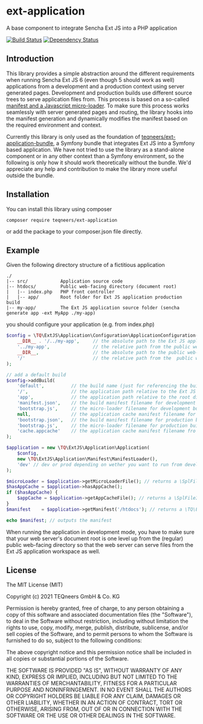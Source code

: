 # ext-application

A base component to integrate Sencha Ext JS into a PHP application

[![Build Status](https://github.com/teqneers/ext-application/actions/workflows/php.yml/badge.svg)](https://github.com/teqneers/ext-application/actions/workflows/php.yml)
[![Dependency Status](https://www.versioneye.com/user/projects/55b4ba9e643533001c000582/badge.svg?style=flat)](https://www.versioneye.com/user/projects/55b4ba9e643533001c000582)

## Introduction

This library provides a simple abstraction around the different requirements when running Sencha Ext JS 6
(even though 5 should work as well) applications from a development and a production context using server generated
pages. Development and production builds use different source trees to serve application files from. This process is
based on a so-called [manifest and a Javascript micro-loader](http://docs.sencha.com/cmd/6.x/microloader.html). To make
sure this process works seamlessly with server generated pages and routing, the library hooks into the manifest
generation and dynamically modifies the manifest based on the required environment and context.

Currently this library is only used as the foundation
of [teqneers/ext-application-bundle](https://github.com/teqneers/ext-application-bundle), a Symfony bundle that
integrates Ext JS into a Symfony based application. We have not tried to use the library as a stand-alone component or
in any other context than a Symfony environment, so the following is only how it should work theoretically without the
bundle. We'd appreciate any help and contribution to make the library more useful outside the bundle.

## Installation

You can install this library using composer

    composer require teqneers/ext-application

or add the package to your composer.json file directly.

## Example

Given the following directory structure of a fictitious application

    ./
    |-- src/            Application source code
    |-- htdocs/         Public web-facing directory (document root)
    |   |-- index.php   PHP front controller
    |   |-- app/        Root folder for Ext JS application production build
    |-- my-app/         The Ext JS application source folder (sencha generate app -ext MyApp ./my-app)

you should configure your application (e.g. from index.php)

```php
$config = \TQ\ExtJS\Application\Configuration\ApplicationConfiguration(
    __DIR__ . '/../my-app',     // the absolute path to the Ext JS application workspace
    '../my-app',                // the relative path from the public web-facing directory to the Ext JS application workspace
    __DIR__,                    // the absolute path to the public web-facing directory
    '/'                         // the relative path from the  public web-facing directory to the root directory used for production build artifacts (usually /)
);

// add a default build
$config->addBuild(
    'default',          // the build name (just for referencing the build)
    '/',                // the application path relative to the Ext JS application workspace (usually / unless you have multiple applications and/or packages in a single workspace)
    'app',              // the application path relative to the root directory used for production build artifacts
    'manifest.json',    // the build manifest filename for development builds
    'bootstrap.js',     // the micro-loader filename for development builds
    null,               // the application cache manifest filename for development builds (usually NULL)
    'bootstrap.json',   // the build manifest filename for production builds
    'bootstrap.js',     // the micro-loader filename for production builds
    'cache.appcache'    // the application cache manifest filename fro production builds
);

$application = new \TQ\ExtJS\Application\Application(
    $config,
    new \TQ\ExtJS\Application\Manifest\ManifestLoader(),
    'dev' // dev or prod depending on wether you want to run from development or drom production build
);

$microLoader = $application->getMicroLoaderFile(); // returns a \SplFileInfo for the configured micro-loader
$hasAppCache = $application->hasAppCache();
if ($hasAppCache) {
    $appCache = $application->getAppCacheFile(); // returns a \SplFileInfo for the configured application cache manifest
}
$manifest    = $application->getManifest('/htdocs'); // returns a \TQ\ExtJS\Application\Manifest\Manifest configured correctly when running document root on your application base path

echo $manifest; // outputs the manifest
```

When running the application in development mode, you have to make sure that your web server's document root is one
level up from the (regular) public web-facing directory so that the web server can serve files from the Ext JS
application workspace as well.

## License

The MIT License (MIT)

Copyright (c) 2021 TEQneers GmbH & Co. KG

Permission is hereby granted, free of charge, to any person obtaining a copy of this software and associated
documentation files (the "Software"), to deal in the Software without restriction, including without limitation the
rights to use, copy, modify, merge, publish, distribute, sublicense, and/or sell copies of the Software, and to permit
persons to whom the Software is furnished to do so, subject to the following conditions:

The above copyright notice and this permission notice shall be included in all copies or substantial portions of the
Software.

THE SOFTWARE IS PROVIDED "AS IS", WITHOUT WARRANTY OF ANY KIND, EXPRESS OR IMPLIED, INCLUDING BUT NOT LIMITED TO THE
WARRANTIES OF MERCHANTABILITY, FITNESS FOR A PARTICULAR PURPOSE AND NONINFRINGEMENT. IN NO EVENT SHALL THE AUTHORS OR
COPYRIGHT HOLDERS BE LIABLE FOR ANY CLAIM, DAMAGES OR OTHER LIABILITY, WHETHER IN AN ACTION OF CONTRACT, TORT OR
OTHERWISE, ARISING FROM, OUT OF OR IN CONNECTION WITH THE SOFTWARE OR THE USE OR OTHER DEALINGS IN THE SOFTWARE.
